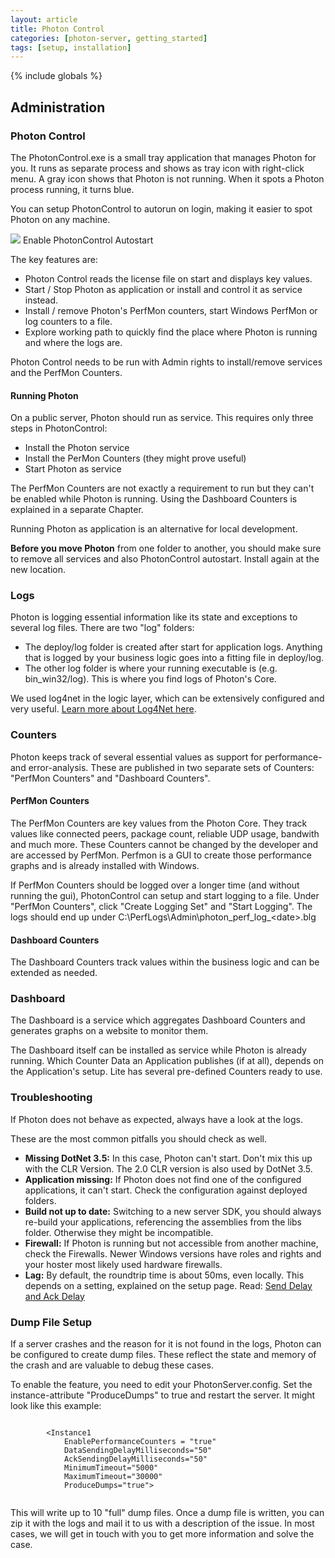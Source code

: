 ```yaml
---
layout: article
title: Photon Control 
categories: [photon-server, getting_started]
tags: [setup, installation]
---
```

{% include globals %}

Administration
--------------

### Photon Control

The PhotonControl.exe is a small tray application that manages Photon
for you. It runs as separate process and shows as tray icon with
right-click menu. A gray icon shows that Photon is not running. When it
spots a Photon process running, it turns blue.

You can setup PhotonControl to autorun on login, making it easier to
spot Photon on any machine.

![](../img/PhotonControl-EnableAutostart.jpg) Enable PhotonControl
Autostart

The key features are:

-   Photon Control reads the license file on start and displays key
    values.
-   Start / Stop Photon as application or install and control it as
    service instead.
-   Install / remove Photon's PerfMon counters, start Windows PerfMon or
    log counters to a file.
-   Explore working path to quickly find the place where Photon is
    running and where the logs are.

Photon Control needs to be run with Admin rights to install/remove
services and the PerfMon Counters.

#### Running Photon

On a public server, Photon should run as service. This requires only
three steps in PhotonControl:

-   Install the Photon service
-   Install the PerMon Counters (they might prove useful)
-   Start Photon as service

The PerfMon Counters are not exactly a requirement to run but they can't
be enabled while Photon is running. Using the Dashboard Counters is
explained in a separate Chapter.

Running Photon as application is an alternative for local development.

**Before you move Photon** from one folder to another, you should make
sure to remove all services and also PhotonControl autostart. Install
again at the new location.

### Logs

Photon is logging essential information like its state and exceptions to
several log files. There are two "log" folders:

-   The deploy/log folder is created after start for application logs.
    Anything that is logged by your business logic goes into a fitting
    file in deploy/log.
-   The other log folder is where your running executable is (e.g.
    bin\_win32/log). This is where you find logs of Photon's Core.

We used log4net in the logic layer, which can be extensively configured
and very useful. [Learn more about Log4Net
here](http://logging.apache.org/log4net/).

### Counters

Photon keeps track of several essential values as support for
performance- and error-analysis. These are published in two separate
sets of Counters: "PerfMon Counters" and "Dashboard Counters".

#### PerfMon Counters

The PerfMon Counters are key values from the Photon Core. They track
values like connected peers, package count, reliable UDP usage, bandwith
and much more. These Counters cannot be changed by the developer and are
accessed by PerfMon. Perfmon is a GUI to create those performance graphs
and is already installed with Windows.

If PerfMon Counters should be logged over a longer time (and without
running the gui), PhotonControl can setup and start logging to a file.
Under "PerfMon Counters", click "Create Logging Set" and "Start
Logging". The logs should end up under
C:\\PerfLogs\\Admin\\photon\_perf\_log\_<date\>.blg

#### Dashboard Counters

The Dashboard Counters track values within the business logic and can be
extended as needed.

### Dashboard

The Dashboard is a service which aggregates Dashboard Counters and
generates graphs on a website to monitor them.

The Dashboard itself can be installed as service while Photon is already
running. Which Counter Data an Application publishes (if at all),
depends on the Application's setup. Lite has several pre-defined
Counters ready to use.

### Troubleshooting

If Photon does not behave as expected, always have a look at the logs.

These are the most common pitfalls you should check as well.

-   **Missing DotNet 3.5:** In this case, Photon can't start. Don't mix
    this up with the CLR Version. The 2.0 CLR version is also used by
    DotNet 3.5.
-   **Application missing:** If Photon does not find one of the
    configured applications, it can't start. Check the configuration
    against deployed folders.
-   **Build not up to date:** Switching to a new server SDK, you should
    always re-build your applications, referencing the assemblies from
    the libs folder. Otherwise they might be incompatible.
-   **Firewall:** If Photon is running but not accessible from another
    machine, check the Firewalls. Newer Windows versions have roles and
    rights and your hoster most likely used hardware firewalls.
-   **Lag:** By default, the roundtrip time is about 50ms, even locally.
    This depends on a setting, explained on the setup page. Read: [Send
    Delay and Ack Delay](/photonserver/setupandconfig)

### Dump File Setup

If a server crashes and the reason for it is not found in the logs,
Photon can be configured to create dump files. These reflect the state
and memory of the crash and are valuable to debug these cases.

To enable the feature, you need to edit your PhotonServer.config. Set
the instance-attribute "ProduceDumps" to true and restart the server. It
might look like this example:

~~~~ {.code}
    
        <Instance1
            EnablePerformanceCounters = "true"
            DataSendingDelayMilliseconds="50"
            AckSendingDelayMilliseconds="50"
            MinimumTimeout="5000"
            MaximumTimeout="30000"
            ProduceDumps="true">
    
~~~~

This will write up to 10 "full" dump files. Once a dump file is written,
you can zip it with the logs and mail it to us with a description of the
issue. In most cases, we will get in touch with you to get more
information and solve the case.
